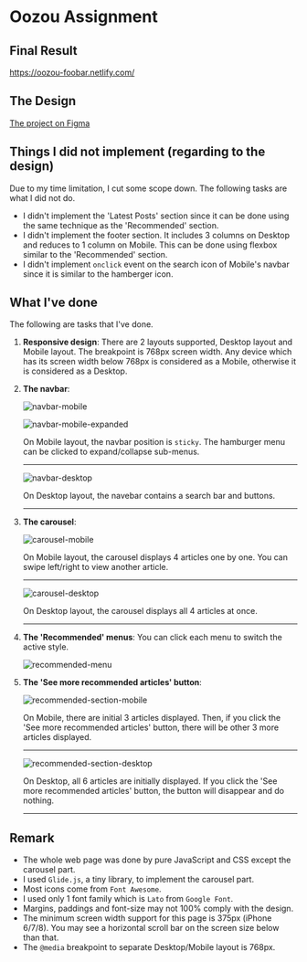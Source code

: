 # Oozou Assignment

## Final Result

https://oozou-foobar.netlify.com/

## The Design

[The project on Figma](https://www.figma.com/file/GWJ8bcmzV83nznFegX3cqG/Javascript-Test?node-id=0%3A1)

## Things I did not implement (regarding to the design)

Due to my time limitation, I cut some scope down. The following tasks are what I did not do.

- I didn't implement the 'Latest Posts' section since it can be done using the same technique as the 'Recommended' section.
- I didn't implement the footer section. It includes 3 columns on Desktop and reduces to 1 column on Mobile. This can be done using flexbox similar to the 'Recommended' section.
- I didn't implement `onclick` event on the search icon of Mobile's navbar since it is similar to the hamberger icon.

## What I've done

The following are tasks that I've done.

1. **Responsive design**: There are 2 layouts supported, Desktop layout and Mobile layout. The breakpoint is 768px screen width. Any device which has its screen width below 768px is considered as a Mobile, otherwise it is considered as a Desktop.
2. **The navbar**:

   ![navbar-mobile](docs/navbar-mobile.png 'Navbar on Mobile layout')

   ![navbar-mobile-expanded](docs/navbar-mobile-expanded.png 'Navbar on Mobile layout expanded')

   On Mobile layout, the navbar position is `sticky`. The hamburger menu can be clicked to expand/collapse sub-menus.

   ***

   ![navbar-desktop](docs/navbar-desktop.png 'Navbar on Desktop layout')

   On Desktop layout, the navebar contains a search bar and buttons.

   ***

3. **The carousel**:

   ![carousel-mobile](docs/carousel-mobile.png 'The carousel on Mobile layout')

   On Mobile layout, the carousel displays 4 articles one by one. You can swipe left/right to view another article.

   ***

   ![carousel-desktop](docs/carousel-desktop.png 'The carousel on Desktop layout')

   On Desktop layout, the carousel displays all 4 articles at once.

   ***

4. **The 'Recommended' menus**: You can click each menu to switch the active style.

   ![recommended-menu](docs/recommended-menu.png 'The Recommended menus')

5. **The 'See more recommended articles' button**:

   ![recommended-section-mobile](docs/recommended-article-mobile.png 'The Recommended section on Mobile')

   On Mobile, there are initial 3 articles displayed. Then, if you click the 'See more recommended articles' button, there will be other 3 more articles displayed.

   ***

   ![recommended-section-desktop](docs/recommended-article-desktop.png 'The Recommended section on Desktop')

   On Desktop, all 6 articles are initially displayed. If you click the 'See more recommended articles' button, the button will disappear and do nothing.

   ***

## Remark

- The whole web page was done by pure JavaScript and CSS except the carousel part.
- I used `Glide.js`, a tiny library, to implement the carousel part.
- Most icons come from `Font Awesome`.
- I used only 1 font family which is `Lato` from `Google Font`.
- Margins, paddings and font-size may not 100% comply with the design.
- The minimum screen width support for this page is 375px (iPhone 6/7/8). You may see a horizontal scroll bar on the screen size below than that.
- The `@media` breakpoint to separate Desktop/Mobile layout is 768px.
